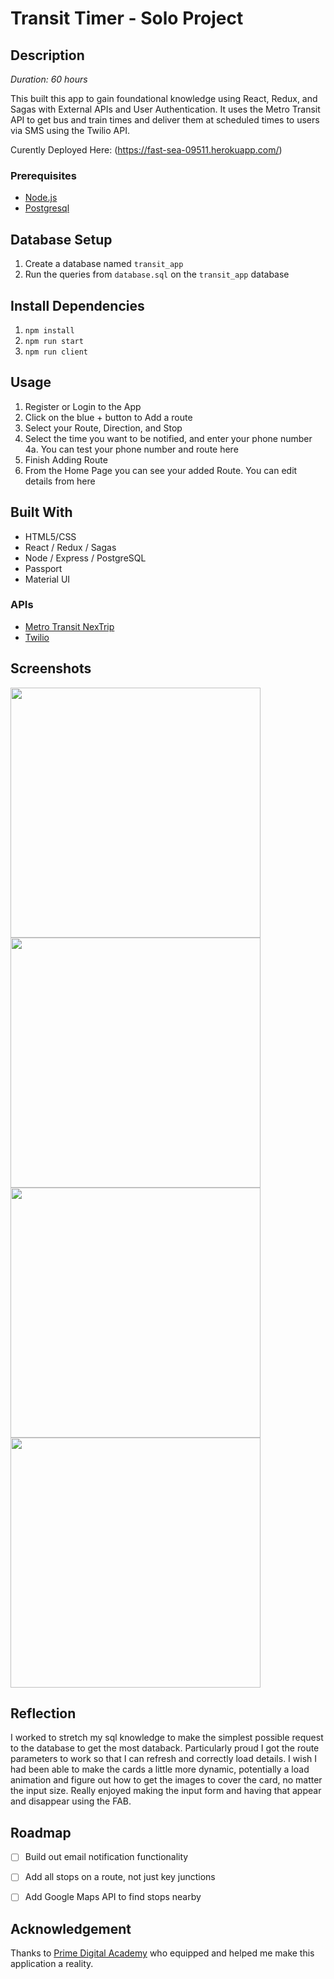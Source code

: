 # Transit Timer - Solo Project

## Description

_Duration: 60 hours_

This built this app to gain foundational knowledge using React, Redux, and Sagas with External APIs and User Authentication. It uses the Metro Transit API to get bus and train times and deliver them at scheduled times to users via SMS using the Twilio API.  

Curently Deployed Here: (https://fast-sea-09511.herokuapp.com/)

### Prerequisites

- [Node.js](https://nodejs.org/en/)
- [Postgresql](https://www.postgresql.org/)

## Database Setup

1. Create a database named `transit_app`
2. Run the queries from `database.sql` on the `transit_app` database

## Install Dependencies

1. `npm install`
2. `npm run start`
3. `npm run client`

## Usage
1. Register or Login to the App
2. Click on the blue + button to Add a route
3. Select your Route, Direction, and Stop
4. Select the time you want to be notified, and enter your phone number
  4a. You can test your phone number and route here
5. Finish Adding Route
6. From the Home Page you can see your added Route. You can edit details from here

## Built With 
- HTML5/CSS
- React / Redux / Sagas
- Node / Express / PostgreSQL
- Passport
- Material UI

### APIs
- [Metro Transit NexTrip](https://svc.metrotransit.org/swagger/index.html)
- [Twilio](https://www.twilio.com/)

## Screenshots
<img src="./documentation/images/HomePage.png" width="400"> <img src="./documentation/images/AddRoute.png" width="400">
<img src="./documentation/images/AddStop.png" width="400"> <img src="./documentation/images/EditRoute.png" width="400">


## Reflection
I worked to stretch my sql knowledge to make the simplest possible request to the database to get the most databack. Particularly proud I got the route parameters to work so that I can refresh and correctly load details. 
I wish I had been able to make the cards a little more dynamic, potentially a load animation and figure out how to get the images to cover the card, no matter the input size. 
Really enjoyed making the input form and having that appear and disappear using the FAB. 

## Roadmap 
- [ ] Build out email notification functionality
- [ ] Add all stops on a route, not just key junctions
- [ ] Add Google Maps API to find stops nearby


## Acknowledgement
Thanks to [Prime Digital Academy](www.primeacademy.io) who equipped and helped me make this application a reality.

